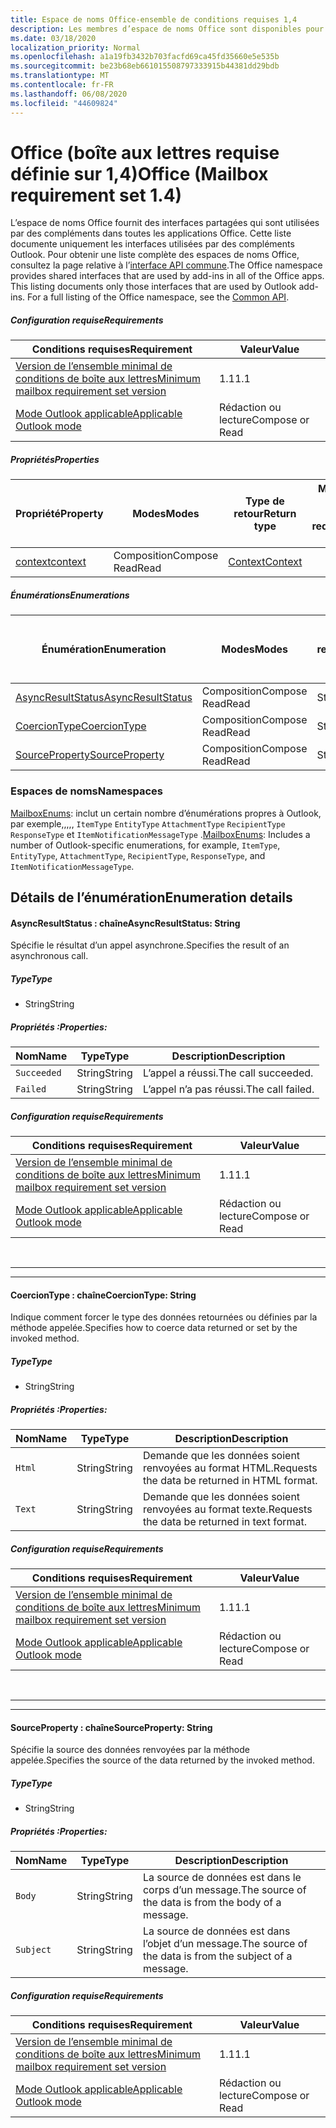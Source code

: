 ```yaml
---
title: Espace de noms Office-ensemble de conditions requises 1,4
description: Les membres d’espace de noms Office sont disponibles pour les compléments Outlook à l’aide de l’API de boîte aux lettres Set 1,4.
ms.date: 03/18/2020
localization_priority: Normal
ms.openlocfilehash: a1a19fb3432b703facfd69ca45fd35660e5e535b
ms.sourcegitcommit: be23b68eb661015508797333915b44381dd29bdb
ms.translationtype: MT
ms.contentlocale: fr-FR
ms.lasthandoff: 06/08/2020
ms.locfileid: "44609824"
---
```

# <a name="office-mailbox-requirement-set-14"></a><span data-ttu-id="cb595-103">Office (boîte aux lettres requise définie sur 1,4)</span><span class="sxs-lookup"><span data-stu-id="cb595-103">Office (Mailbox requirement set 1.4)</span></span>

<span data-ttu-id="cb595-p101">L’espace de noms Office fournit des interfaces partagées qui sont utilisées par des compléments dans toutes les applications Office. Cette liste documente uniquement les interfaces utilisées par des compléments Outlook. Pour obtenir une liste complète des espaces de noms Office, consultez la page relative à l’[interface API commune](/javascript/api/office).</span><span class="sxs-lookup"><span data-stu-id="cb595-p101">The Office namespace provides shared interfaces that are used by add-ins in all of the Office apps. This listing documents only those interfaces that are used by Outlook add-ins. For a full listing of the Office namespace, see the [Common API](/javascript/api/office).</span></span>

##### <a name="requirements"></a><span data-ttu-id="cb595-106">Configuration requise</span><span class="sxs-lookup"><span data-stu-id="cb595-106">Requirements</span></span>

|<span data-ttu-id="cb595-107">Conditions requises</span><span class="sxs-lookup"><span data-stu-id="cb595-107">Requirement</span></span>| <span data-ttu-id="cb595-108">Valeur</span><span class="sxs-lookup"><span data-stu-id="cb595-108">Value</span></span>|
|---|---|
|[<span data-ttu-id="cb595-109">Version de l’ensemble minimal de conditions de boîte aux lettres</span><span class="sxs-lookup"><span data-stu-id="cb595-109">Minimum mailbox requirement set version</span></span>](../../requirement-sets/outlook-api-requirement-sets.md)| <span data-ttu-id="cb595-110">1.1</span><span class="sxs-lookup"><span data-stu-id="cb595-110">1.1</span></span>|
|[<span data-ttu-id="cb595-111">Mode Outlook applicable</span><span class="sxs-lookup"><span data-stu-id="cb595-111">Applicable Outlook mode</span></span>](../../../outlook/outlook-add-ins-overview.md#extension-points)| <span data-ttu-id="cb595-112">Rédaction ou lecture</span><span class="sxs-lookup"><span data-stu-id="cb595-112">Compose or Read</span></span>|

##### <a name="properties"></a><span data-ttu-id="cb595-113">Propriétés</span><span class="sxs-lookup"><span data-stu-id="cb595-113">Properties</span></span>

| <span data-ttu-id="cb595-114">Propriété</span><span class="sxs-lookup"><span data-stu-id="cb595-114">Property</span></span> | <span data-ttu-id="cb595-115">Modes</span><span class="sxs-lookup"><span data-stu-id="cb595-115">Modes</span></span> | <span data-ttu-id="cb595-116">Type de retour</span><span class="sxs-lookup"><span data-stu-id="cb595-116">Return type</span></span> | <span data-ttu-id="cb595-117">Minimale</span><span class="sxs-lookup"><span data-stu-id="cb595-117">Minimum</span></span><br><span data-ttu-id="cb595-118">ensemble de conditions requises</span><span class="sxs-lookup"><span data-stu-id="cb595-118">requirement set</span></span> |
|---|---|---|:---:|
| [<span data-ttu-id="cb595-119">context</span><span class="sxs-lookup"><span data-stu-id="cb595-119">context</span></span>](office.context.md) | <span data-ttu-id="cb595-120">Composition</span><span class="sxs-lookup"><span data-stu-id="cb595-120">Compose</span></span><br><span data-ttu-id="cb595-121">Read</span><span class="sxs-lookup"><span data-stu-id="cb595-121">Read</span></span> | [<span data-ttu-id="cb595-122">Context</span><span class="sxs-lookup"><span data-stu-id="cb595-122">Context</span></span>](/javascript/api/office/office.context?view=outlook-js-1.4) | [<span data-ttu-id="cb595-123">1.1</span><span class="sxs-lookup"><span data-stu-id="cb595-123">1.1</span></span>](../requirement-set-1.1/outlook-requirement-set-1.1.md) |

##### <a name="enumerations"></a><span data-ttu-id="cb595-124">Énumérations</span><span class="sxs-lookup"><span data-stu-id="cb595-124">Enumerations</span></span>

| <span data-ttu-id="cb595-125">Énumération</span><span class="sxs-lookup"><span data-stu-id="cb595-125">Enumeration</span></span> | <span data-ttu-id="cb595-126">Modes</span><span class="sxs-lookup"><span data-stu-id="cb595-126">Modes</span></span> | <span data-ttu-id="cb595-127">Type de retour</span><span class="sxs-lookup"><span data-stu-id="cb595-127">Return type</span></span> | <span data-ttu-id="cb595-128">Minimale</span><span class="sxs-lookup"><span data-stu-id="cb595-128">Minimum</span></span><br><span data-ttu-id="cb595-129">ensemble de conditions requises</span><span class="sxs-lookup"><span data-stu-id="cb595-129">requirement set</span></span> |
|---|---|---|:---:|
| [<span data-ttu-id="cb595-130">AsyncResultStatus</span><span class="sxs-lookup"><span data-stu-id="cb595-130">AsyncResultStatus</span></span>](#asyncresultstatus-string) | <span data-ttu-id="cb595-131">Composition</span><span class="sxs-lookup"><span data-stu-id="cb595-131">Compose</span></span><br><span data-ttu-id="cb595-132">Read</span><span class="sxs-lookup"><span data-stu-id="cb595-132">Read</span></span> | <span data-ttu-id="cb595-133">String</span><span class="sxs-lookup"><span data-stu-id="cb595-133">String</span></span> | [<span data-ttu-id="cb595-134">1.1</span><span class="sxs-lookup"><span data-stu-id="cb595-134">1.1</span></span>](../requirement-set-1.1/outlook-requirement-set-1.1.md) |
| [<span data-ttu-id="cb595-135">CoercionType</span><span class="sxs-lookup"><span data-stu-id="cb595-135">CoercionType</span></span>](#coerciontype-string) | <span data-ttu-id="cb595-136">Composition</span><span class="sxs-lookup"><span data-stu-id="cb595-136">Compose</span></span><br><span data-ttu-id="cb595-137">Read</span><span class="sxs-lookup"><span data-stu-id="cb595-137">Read</span></span> | <span data-ttu-id="cb595-138">String</span><span class="sxs-lookup"><span data-stu-id="cb595-138">String</span></span> | [<span data-ttu-id="cb595-139">1.1</span><span class="sxs-lookup"><span data-stu-id="cb595-139">1.1</span></span>](../requirement-set-1.1/outlook-requirement-set-1.1.md) |
| [<span data-ttu-id="cb595-140">SourceProperty</span><span class="sxs-lookup"><span data-stu-id="cb595-140">SourceProperty</span></span>](#sourceproperty-string) | <span data-ttu-id="cb595-141">Composition</span><span class="sxs-lookup"><span data-stu-id="cb595-141">Compose</span></span><br><span data-ttu-id="cb595-142">Read</span><span class="sxs-lookup"><span data-stu-id="cb595-142">Read</span></span> | <span data-ttu-id="cb595-143">String</span><span class="sxs-lookup"><span data-stu-id="cb595-143">String</span></span> | [<span data-ttu-id="cb595-144">1.1</span><span class="sxs-lookup"><span data-stu-id="cb595-144">1.1</span></span>](../requirement-set-1.1/outlook-requirement-set-1.1.md) |

### <a name="namespaces"></a><span data-ttu-id="cb595-145">Espaces de noms</span><span class="sxs-lookup"><span data-stu-id="cb595-145">Namespaces</span></span>

<span data-ttu-id="cb595-146">[MailboxEnums](/javascript/api/outlook/office.mailboxenums.attachmentcontentformat?view=outlook-js-1.4): inclut un certain nombre d’énumérations propres à Outlook, par exemple,,,,, `ItemType` `EntityType` `AttachmentType` `RecipientType` `ResponseType` et `ItemNotificationMessageType` .</span><span class="sxs-lookup"><span data-stu-id="cb595-146">[MailboxEnums](/javascript/api/outlook/office.mailboxenums.attachmentcontentformat?view=outlook-js-1.4): Includes a number of Outlook-specific enumerations, for example, `ItemType`, `EntityType`, `AttachmentType`, `RecipientType`, `ResponseType`, and `ItemNotificationMessageType`.</span></span>

## <a name="enumeration-details"></a><span data-ttu-id="cb595-147">Détails de l’énumération</span><span class="sxs-lookup"><span data-stu-id="cb595-147">Enumeration details</span></span>

#### <a name="asyncresultstatus-string"></a><span data-ttu-id="cb595-148">AsyncResultStatus : chaîne</span><span class="sxs-lookup"><span data-stu-id="cb595-148">AsyncResultStatus: String</span></span>

<span data-ttu-id="cb595-149">Spécifie le résultat d’un appel asynchrone.</span><span class="sxs-lookup"><span data-stu-id="cb595-149">Specifies the result of an asynchronous call.</span></span>

##### <a name="type"></a><span data-ttu-id="cb595-150">Type</span><span class="sxs-lookup"><span data-stu-id="cb595-150">Type</span></span>

*   <span data-ttu-id="cb595-151">String</span><span class="sxs-lookup"><span data-stu-id="cb595-151">String</span></span>

##### <a name="properties"></a><span data-ttu-id="cb595-152">Propriétés :</span><span class="sxs-lookup"><span data-stu-id="cb595-152">Properties:</span></span>

|<span data-ttu-id="cb595-153">Nom</span><span class="sxs-lookup"><span data-stu-id="cb595-153">Name</span></span>| <span data-ttu-id="cb595-154">Type</span><span class="sxs-lookup"><span data-stu-id="cb595-154">Type</span></span>| <span data-ttu-id="cb595-155">Description</span><span class="sxs-lookup"><span data-stu-id="cb595-155">Description</span></span>|
|---|---|---|
|`Succeeded`| <span data-ttu-id="cb595-156">String</span><span class="sxs-lookup"><span data-stu-id="cb595-156">String</span></span>|<span data-ttu-id="cb595-157">L’appel a réussi.</span><span class="sxs-lookup"><span data-stu-id="cb595-157">The call succeeded.</span></span>|
|`Failed`| <span data-ttu-id="cb595-158">String</span><span class="sxs-lookup"><span data-stu-id="cb595-158">String</span></span>|<span data-ttu-id="cb595-159">L’appel n’a pas réussi.</span><span class="sxs-lookup"><span data-stu-id="cb595-159">The call failed.</span></span>|

##### <a name="requirements"></a><span data-ttu-id="cb595-160">Configuration requise</span><span class="sxs-lookup"><span data-stu-id="cb595-160">Requirements</span></span>

|<span data-ttu-id="cb595-161">Conditions requises</span><span class="sxs-lookup"><span data-stu-id="cb595-161">Requirement</span></span>| <span data-ttu-id="cb595-162">Valeur</span><span class="sxs-lookup"><span data-stu-id="cb595-162">Value</span></span>|
|---|---|
|[<span data-ttu-id="cb595-163">Version de l’ensemble minimal de conditions de boîte aux lettres</span><span class="sxs-lookup"><span data-stu-id="cb595-163">Minimum mailbox requirement set version</span></span>](../../requirement-sets/outlook-api-requirement-sets.md)| <span data-ttu-id="cb595-164">1.1</span><span class="sxs-lookup"><span data-stu-id="cb595-164">1.1</span></span>|
|[<span data-ttu-id="cb595-165">Mode Outlook applicable</span><span class="sxs-lookup"><span data-stu-id="cb595-165">Applicable Outlook mode</span></span>](../../../outlook/outlook-add-ins-overview.md#extension-points)| <span data-ttu-id="cb595-166">Rédaction ou lecture</span><span class="sxs-lookup"><span data-stu-id="cb595-166">Compose or Read</span></span>|

<br>

---
---

#### <a name="coerciontype-string"></a><span data-ttu-id="cb595-167">CoercionType : chaîne</span><span class="sxs-lookup"><span data-stu-id="cb595-167">CoercionType: String</span></span>

<span data-ttu-id="cb595-168">Indique comment forcer le type des données retournées ou définies par la méthode appelée.</span><span class="sxs-lookup"><span data-stu-id="cb595-168">Specifies how to coerce data returned or set by the invoked method.</span></span>

##### <a name="type"></a><span data-ttu-id="cb595-169">Type</span><span class="sxs-lookup"><span data-stu-id="cb595-169">Type</span></span>

*   <span data-ttu-id="cb595-170">String</span><span class="sxs-lookup"><span data-stu-id="cb595-170">String</span></span>

##### <a name="properties"></a><span data-ttu-id="cb595-171">Propriétés :</span><span class="sxs-lookup"><span data-stu-id="cb595-171">Properties:</span></span>

|<span data-ttu-id="cb595-172">Nom</span><span class="sxs-lookup"><span data-stu-id="cb595-172">Name</span></span>| <span data-ttu-id="cb595-173">Type</span><span class="sxs-lookup"><span data-stu-id="cb595-173">Type</span></span>| <span data-ttu-id="cb595-174">Description</span><span class="sxs-lookup"><span data-stu-id="cb595-174">Description</span></span>|
|---|---|---|
|`Html`| <span data-ttu-id="cb595-175">String</span><span class="sxs-lookup"><span data-stu-id="cb595-175">String</span></span>|<span data-ttu-id="cb595-176">Demande que les données soient renvoyées au format HTML.</span><span class="sxs-lookup"><span data-stu-id="cb595-176">Requests the data be returned in HTML format.</span></span>|
|`Text`| <span data-ttu-id="cb595-177">String</span><span class="sxs-lookup"><span data-stu-id="cb595-177">String</span></span>|<span data-ttu-id="cb595-178">Demande que les données soient renvoyées au format texte.</span><span class="sxs-lookup"><span data-stu-id="cb595-178">Requests the data be returned in text format.</span></span>|

##### <a name="requirements"></a><span data-ttu-id="cb595-179">Configuration requise</span><span class="sxs-lookup"><span data-stu-id="cb595-179">Requirements</span></span>

|<span data-ttu-id="cb595-180">Conditions requises</span><span class="sxs-lookup"><span data-stu-id="cb595-180">Requirement</span></span>| <span data-ttu-id="cb595-181">Valeur</span><span class="sxs-lookup"><span data-stu-id="cb595-181">Value</span></span>|
|---|---|
|[<span data-ttu-id="cb595-182">Version de l’ensemble minimal de conditions de boîte aux lettres</span><span class="sxs-lookup"><span data-stu-id="cb595-182">Minimum mailbox requirement set version</span></span>](../../requirement-sets/outlook-api-requirement-sets.md)| <span data-ttu-id="cb595-183">1.1</span><span class="sxs-lookup"><span data-stu-id="cb595-183">1.1</span></span>|
|[<span data-ttu-id="cb595-184">Mode Outlook applicable</span><span class="sxs-lookup"><span data-stu-id="cb595-184">Applicable Outlook mode</span></span>](../../../outlook/outlook-add-ins-overview.md#extension-points)| <span data-ttu-id="cb595-185">Rédaction ou lecture</span><span class="sxs-lookup"><span data-stu-id="cb595-185">Compose or Read</span></span>|

<br>

---
---

#### <a name="sourceproperty-string"></a><span data-ttu-id="cb595-186">SourceProperty : chaîne</span><span class="sxs-lookup"><span data-stu-id="cb595-186">SourceProperty: String</span></span>

<span data-ttu-id="cb595-187">Spécifie la source des données renvoyées par la méthode appelée.</span><span class="sxs-lookup"><span data-stu-id="cb595-187">Specifies the source of the data returned by the invoked method.</span></span>

##### <a name="type"></a><span data-ttu-id="cb595-188">Type</span><span class="sxs-lookup"><span data-stu-id="cb595-188">Type</span></span>

*   <span data-ttu-id="cb595-189">String</span><span class="sxs-lookup"><span data-stu-id="cb595-189">String</span></span>

##### <a name="properties"></a><span data-ttu-id="cb595-190">Propriétés :</span><span class="sxs-lookup"><span data-stu-id="cb595-190">Properties:</span></span>

|<span data-ttu-id="cb595-191">Nom</span><span class="sxs-lookup"><span data-stu-id="cb595-191">Name</span></span>| <span data-ttu-id="cb595-192">Type</span><span class="sxs-lookup"><span data-stu-id="cb595-192">Type</span></span>| <span data-ttu-id="cb595-193">Description</span><span class="sxs-lookup"><span data-stu-id="cb595-193">Description</span></span>|
|---|---|---|
|`Body`| <span data-ttu-id="cb595-194">String</span><span class="sxs-lookup"><span data-stu-id="cb595-194">String</span></span>|<span data-ttu-id="cb595-195">La source de données est dans le corps d’un message.</span><span class="sxs-lookup"><span data-stu-id="cb595-195">The source of the data is from the body of a message.</span></span>|
|`Subject`| <span data-ttu-id="cb595-196">String</span><span class="sxs-lookup"><span data-stu-id="cb595-196">String</span></span>|<span data-ttu-id="cb595-197">La source de données est dans l’objet d’un message.</span><span class="sxs-lookup"><span data-stu-id="cb595-197">The source of the data is from the subject of a message.</span></span>|

##### <a name="requirements"></a><span data-ttu-id="cb595-198">Configuration requise</span><span class="sxs-lookup"><span data-stu-id="cb595-198">Requirements</span></span>

|<span data-ttu-id="cb595-199">Conditions requises</span><span class="sxs-lookup"><span data-stu-id="cb595-199">Requirement</span></span>| <span data-ttu-id="cb595-200">Valeur</span><span class="sxs-lookup"><span data-stu-id="cb595-200">Value</span></span>|
|---|---|
|[<span data-ttu-id="cb595-201">Version de l’ensemble minimal de conditions de boîte aux lettres</span><span class="sxs-lookup"><span data-stu-id="cb595-201">Minimum mailbox requirement set version</span></span>](../../requirement-sets/outlook-api-requirement-sets.md)| <span data-ttu-id="cb595-202">1.1</span><span class="sxs-lookup"><span data-stu-id="cb595-202">1.1</span></span>|
|[<span data-ttu-id="cb595-203">Mode Outlook applicable</span><span class="sxs-lookup"><span data-stu-id="cb595-203">Applicable Outlook mode</span></span>](../../../outlook/outlook-add-ins-overview.md#extension-points)| <span data-ttu-id="cb595-204">Rédaction ou lecture</span><span class="sxs-lookup"><span data-stu-id="cb595-204">Compose or Read</span></span>|
